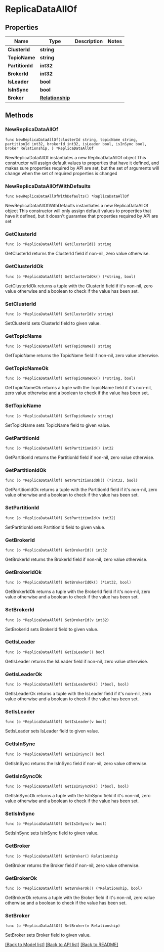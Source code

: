 # ReplicaDataAllOf

## Properties

Name | Type | Description | Notes
------------ | ------------- | ------------- | -------------
**ClusterId** | **string** |  | 
**TopicName** | **string** |  | 
**PartitionId** | **int32** |  | 
**BrokerId** | **int32** |  | 
**IsLeader** | **bool** |  | 
**IsInSync** | **bool** |  | 
**Broker** | [**Relationship**](Relationship.md) |  | 

## Methods

### NewReplicaDataAllOf

`func NewReplicaDataAllOf(clusterId string, topicName string, partitionId int32, brokerId int32, isLeader bool, isInSync bool, broker Relationship, ) *ReplicaDataAllOf`

NewReplicaDataAllOf instantiates a new ReplicaDataAllOf object
This constructor will assign default values to properties that have it defined,
and makes sure properties required by API are set, but the set of arguments
will change when the set of required properties is changed

### NewReplicaDataAllOfWithDefaults

`func NewReplicaDataAllOfWithDefaults() *ReplicaDataAllOf`

NewReplicaDataAllOfWithDefaults instantiates a new ReplicaDataAllOf object
This constructor will only assign default values to properties that have it defined,
but it doesn't guarantee that properties required by API are set

### GetClusterId

`func (o *ReplicaDataAllOf) GetClusterId() string`

GetClusterId returns the ClusterId field if non-nil, zero value otherwise.

### GetClusterIdOk

`func (o *ReplicaDataAllOf) GetClusterIdOk() (*string, bool)`

GetClusterIdOk returns a tuple with the ClusterId field if it's non-nil, zero value otherwise
and a boolean to check if the value has been set.

### SetClusterId

`func (o *ReplicaDataAllOf) SetClusterId(v string)`

SetClusterId sets ClusterId field to given value.


### GetTopicName

`func (o *ReplicaDataAllOf) GetTopicName() string`

GetTopicName returns the TopicName field if non-nil, zero value otherwise.

### GetTopicNameOk

`func (o *ReplicaDataAllOf) GetTopicNameOk() (*string, bool)`

GetTopicNameOk returns a tuple with the TopicName field if it's non-nil, zero value otherwise
and a boolean to check if the value has been set.

### SetTopicName

`func (o *ReplicaDataAllOf) SetTopicName(v string)`

SetTopicName sets TopicName field to given value.


### GetPartitionId

`func (o *ReplicaDataAllOf) GetPartitionId() int32`

GetPartitionId returns the PartitionId field if non-nil, zero value otherwise.

### GetPartitionIdOk

`func (o *ReplicaDataAllOf) GetPartitionIdOk() (*int32, bool)`

GetPartitionIdOk returns a tuple with the PartitionId field if it's non-nil, zero value otherwise
and a boolean to check if the value has been set.

### SetPartitionId

`func (o *ReplicaDataAllOf) SetPartitionId(v int32)`

SetPartitionId sets PartitionId field to given value.


### GetBrokerId

`func (o *ReplicaDataAllOf) GetBrokerId() int32`

GetBrokerId returns the BrokerId field if non-nil, zero value otherwise.

### GetBrokerIdOk

`func (o *ReplicaDataAllOf) GetBrokerIdOk() (*int32, bool)`

GetBrokerIdOk returns a tuple with the BrokerId field if it's non-nil, zero value otherwise
and a boolean to check if the value has been set.

### SetBrokerId

`func (o *ReplicaDataAllOf) SetBrokerId(v int32)`

SetBrokerId sets BrokerId field to given value.


### GetIsLeader

`func (o *ReplicaDataAllOf) GetIsLeader() bool`

GetIsLeader returns the IsLeader field if non-nil, zero value otherwise.

### GetIsLeaderOk

`func (o *ReplicaDataAllOf) GetIsLeaderOk() (*bool, bool)`

GetIsLeaderOk returns a tuple with the IsLeader field if it's non-nil, zero value otherwise
and a boolean to check if the value has been set.

### SetIsLeader

`func (o *ReplicaDataAllOf) SetIsLeader(v bool)`

SetIsLeader sets IsLeader field to given value.


### GetIsInSync

`func (o *ReplicaDataAllOf) GetIsInSync() bool`

GetIsInSync returns the IsInSync field if non-nil, zero value otherwise.

### GetIsInSyncOk

`func (o *ReplicaDataAllOf) GetIsInSyncOk() (*bool, bool)`

GetIsInSyncOk returns a tuple with the IsInSync field if it's non-nil, zero value otherwise
and a boolean to check if the value has been set.

### SetIsInSync

`func (o *ReplicaDataAllOf) SetIsInSync(v bool)`

SetIsInSync sets IsInSync field to given value.


### GetBroker

`func (o *ReplicaDataAllOf) GetBroker() Relationship`

GetBroker returns the Broker field if non-nil, zero value otherwise.

### GetBrokerOk

`func (o *ReplicaDataAllOf) GetBrokerOk() (*Relationship, bool)`

GetBrokerOk returns a tuple with the Broker field if it's non-nil, zero value otherwise
and a boolean to check if the value has been set.

### SetBroker

`func (o *ReplicaDataAllOf) SetBroker(v Relationship)`

SetBroker sets Broker field to given value.



[[Back to Model list]](../README.md#documentation-for-models) [[Back to API list]](../README.md#documentation-for-api-endpoints) [[Back to README]](../README.md)


